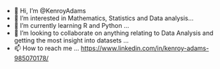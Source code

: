 - 👋 Hi, I’m @KenroyAdams
- 👀 I’m interested in Mathematics, Statistics and Data analysis...
- 🌱 I’m currently learning R and Python ...
- 💞️ I’m looking to collaborate on anything relating to Data Analysis and getting the most insight into datasets ...
- 📫 How to reach me ... https://www.linkedin.com/in/kenroy-adams-985070178/


<!---
KenroyAdams/KenroyAdams is a ✨ special ✨ repository because its `README.md` (this file) appears on your GitHub profile.
You can click the Preview link to take a look at your changes.
--->
